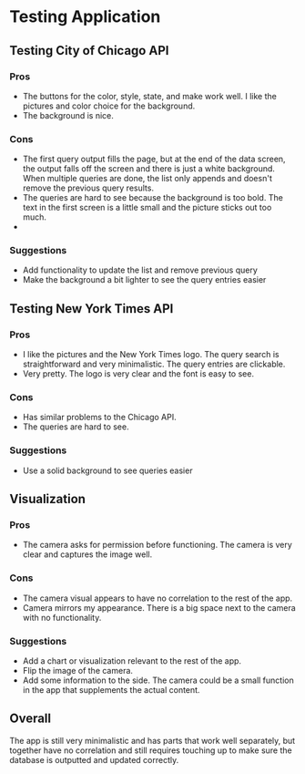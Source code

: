 # Testing Application

## Testing City of Chicago API
### Pros
* The buttons for the color, style, state, and make work well. I like the pictures and color choice for the background.
* The background is nice.

### Cons
* The first query output fills the page, but at the end of the data screen, the output falls off the screen and there is just a white background. When multiple queries are done, the list only appends and doesn't remove the previous query results.
* The queries are hard to see because the background is too bold. The text in the first screen is a little small and the picture sticks out too much.
* 
### Suggestions
* Add functionality to update the list and remove previous query
* Make the background a bit lighter to see the query entries easier


## Testing New York Times API
### Pros
* I like the pictures and the New York Times logo. The query search is straightforward and very minimalistic. The query entries are clickable.
* Very pretty. The logo is very clear and the font is easy to see.

### Cons
* Has similar problems to the Chicago API.
* The queries are hard to see.

### Suggestions
* Use a solid background to see queries easier
## Visualization
### Pros
* The camera asks for permission before functioning. The camera is very clear and captures the image well.

### Cons
* The camera visual appears to have no correlation to the rest of the app.
* Camera mirrors my appearance. There is a big space next to the camera with no functionality.


### Suggestions
* Add a chart or visualization relevant to the rest of the app.
* Flip the image of the camera.
* Add some information to the side. The camera could be a small function in the app that supplements the actual content.

## Overall
The app is still very minimalistic and has parts that work well separately, but together have no correlation and still requires touching up to make sure the database is outputted and updated correctly.
